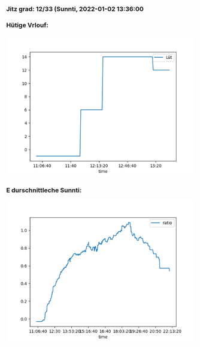 ### Jitz grad: 12/33 (Sunnti, 2022-01-02 13:36:00

### Hütige Vrlouf:
![Graph](Today.png)

### E durschnittleche Sunnti:
![Graph](Sunnti.png)
